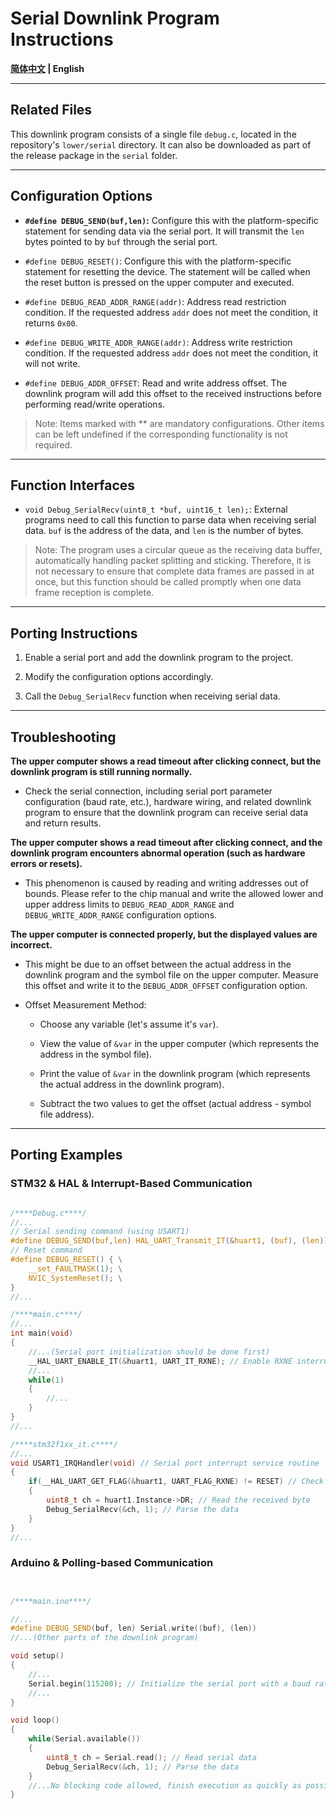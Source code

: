 # Serial Downlink Program Instructions

**[简体中文](README.md) | English**

---

## Related Files

This downlink program consists of a single file `debug.c`, located in the repository's `lower/serial` directory. It can also be downloaded as part of the release package in the `serial` folder.

---

## Configuration Options

* **`#define DEBUG_SEND(buf,len)`:** Configure this with the platform-specific statement for sending data via the serial port. It will transmit the `len` bytes pointed to by `buf` through the serial port.

* `#define DEBUG_RESET()`: Configure this with the platform-specific statement for resetting the device. The statement will be called when the reset button is pressed on the upper computer and executed.

* `#define DEBUG_READ_ADDR_RANGE(addr)`: Address read restriction condition. If the requested address `addr` does not meet the condition, it returns `0x00`.

* `#define DEBUG_WRITE_ADDR_RANGE(addr)`: Address write restriction condition. If the requested address `addr` does not meet the condition, it will not write.

* `#define DEBUG_ADDR_OFFSET`: Read and write address offset. The downlink program will add this offset to the received instructions before performing read/write operations.

> Note: Items marked with ** are mandatory configurations. Other items can be left undefined if the corresponding functionality is not required.

---

## Function Interfaces

* `void Debug_SerialRecv(uint8_t *buf, uint16_t len);`: External programs need to call this function to parse data when receiving serial data. `buf` is the address of the data, and `len` is the number of bytes.

> Note: The program uses a circular queue as the receiving data buffer, automatically handling packet splitting and sticking. Therefore, it is not necessary to ensure that complete data frames are passed in at once, but this function should be called promptly when one data frame reception is complete.

---

## Porting Instructions

1. Enable a serial port and add the downlink program to the project.

2. Modify the configuration options accordingly.

3. Call the `Debug_SerialRecv` function when receiving serial data.

---

## Troubleshooting

**The upper computer shows a read timeout after clicking connect, but the downlink program is still running normally.**

* Check the serial connection, including serial port parameter configuration (baud rate, etc.), hardware wiring, and related downlink program to ensure that the downlink program can receive serial data and return results.

**The upper computer shows a read timeout after clicking connect, and the downlink program encounters abnormal operation (such as hardware errors or resets).**

* This phenomenon is caused by reading and writing addresses out of bounds. Please refer to the chip manual and write the allowed lower and upper address limits to `DEBUG_READ_ADDR_RANGE` and `DEBUG_WRITE_ADDR_RANGE` configuration options.

**The upper computer is connected properly, but the displayed values are incorrect.**

* This might be due to an offset between the actual address in the downlink program and the symbol file on the upper computer. Measure this offset and write it to the `DEBUG_ADDR_OFFSET` configuration option.

* Offset Measurement Method:

	* Choose any variable (let's assume it's `var`).
	
	* View the value of `&var` in the upper computer (which represents the address in the symbol file).
	
	* Print the value of `&var` in the downlink program (which represents the actual address in the downlink program).
	
	* Subtract the two values to get the offset (actual address - symbol file address).

---

## Porting Examples

### STM32 & HAL & Interrupt-Based Communication

```c

/****Debug.c****/
//...
// Serial sending command (using USART1)
#define DEBUG_SEND(buf,len) HAL_UART_Transmit_IT(&huart1, (buf), (len))
// Reset command
#define DEBUG_RESET() { \
	__set_FAULTMASK(1); \
	NVIC_SystemReset(); \
}
//...

/****main.c****/
//...
int main(void)
{
	//...(Serial port initialization should be done first)
	__HAL_UART_ENABLE_IT(&huart1, UART_IT_RXNE); // Enable RXNE interrupt for the serial port
	//...
	while(1)
	{
		//...
	}
}
//...

/****stm32f1xx_it.c****/
//...
void USART1_IRQHandler(void) // Serial port interrupt service routine
{
	if(__HAL_UART_GET_FLAG(&huart1, UART_FLAG_RXNE) != RESET) // Check for RXNE interrupt
	{
		uint8_t ch = huart1.Instance->DR; // Read the received byte
		Debug_SerialRecv(&ch, 1); // Parse the data
	}
}
//...

```

### Arduino & Polling-based Communication

```c++


/****main.ino****/

//...
#define DEBUG_SEND(buf, len) Serial.write((buf), (len))
//...(Other parts of the downlink program)

void setup()
{
	//...
	Serial.begin(115200); // Initialize the serial port with a baud rate of 115200
	//...
}

void loop()
{
	while(Serial.available())
	{
		uint8_t ch = Serial.read(); // Read serial data
		Debug_SerialRecv(&ch, 1); // Parse the data
	}
	//...No blocking code allowed, finish execution as quickly as possible
}

```
